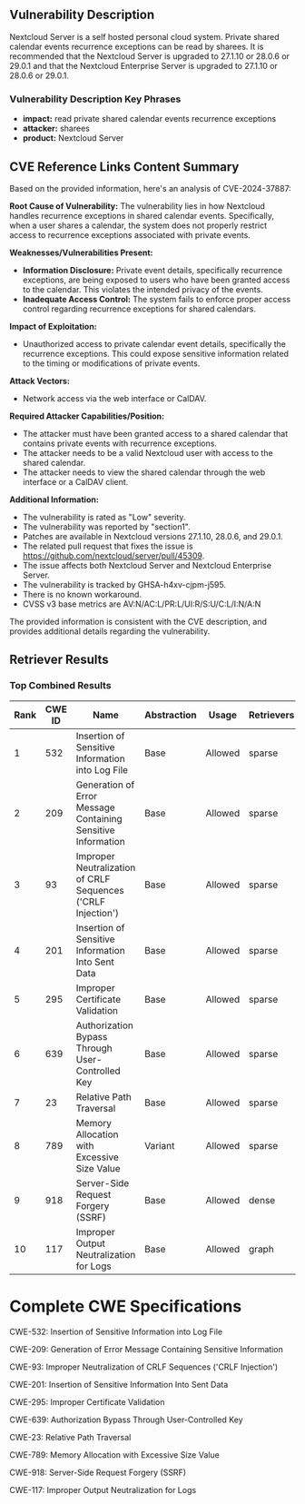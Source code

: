 ## Vulnerability Description
Nextcloud Server is a self hosted personal cloud system. Private shared calendar events recurrence exceptions can be read by sharees. It is recommended that the Nextcloud Server is upgraded to 27.1.10 or 28.0.6 or 29.0.1 and that the Nextcloud Enterprise Server is upgraded to 27.1.10 or 28.0.6 or 29.0.1.

### Vulnerability Description Key Phrases
- **impact:** read private shared calendar events recurrence exceptions
- **attacker:** sharees
- **product:** Nextcloud Server

## CVE Reference Links Content Summary
Based on the provided information, here's an analysis of CVE-2024-37887:

**Root Cause of Vulnerability:**
The vulnerability lies in how Nextcloud handles recurrence exceptions in shared calendar events. Specifically, when a user shares a calendar, the system does not properly restrict access to recurrence exceptions associated with private events.

**Weaknesses/Vulnerabilities Present:**
- **Information Disclosure:** Private event details, specifically recurrence exceptions, are being exposed to users who have been granted access to the calendar. This violates the intended privacy of the events.
- **Inadequate Access Control:** The system fails to enforce proper access control regarding recurrence exceptions for shared calendars.

**Impact of Exploitation:**
- Unauthorized access to private calendar event details, specifically the recurrence exceptions. This could expose sensitive information related to the timing or modifications of private events.

**Attack Vectors:**
- Network access via the web interface or CalDAV.

**Required Attacker Capabilities/Position:**
- The attacker must have been granted access to a shared calendar that contains private events with recurrence exceptions.
- The attacker needs to be a valid Nextcloud user with access to the shared calendar.
- The attacker needs to view the shared calendar through the web interface or a CalDAV client.

**Additional Information:**
- The vulnerability is rated as "Low" severity.
- The vulnerability was reported by "section1".
- Patches are available in Nextcloud versions 27.1.10, 28.0.6, and 29.0.1.
- The related pull request that fixes the issue is https://github.com/nextcloud/server/pull/45309.
- The issue affects both Nextcloud Server and Nextcloud Enterprise Server.
- The vulnerability is tracked by GHSA-h4xv-cjpm-j595.
- There is no known workaround.
- CVSS v3 base metrics are AV:N/AC:L/PR:L/UI:R/S:U/C:L/I:N/A:N

The provided information is consistent with the CVE description, and provides additional details regarding the vulnerability.

## Retriever Results

### Top Combined Results

| Rank | CWE ID | Name | Abstraction | Usage  | Retrievers | Individual Scores |
|------|--------|------|-------------|-------|------------|-------------------|
| 1 | 532 | Insertion of Sensitive Information into Log File | Base | Allowed | sparse | 0.132 |
| 2 | 209 | Generation of Error Message Containing Sensitive Information | Base | Allowed | sparse | 0.130 |
| 3 | 93 | Improper Neutralization of CRLF Sequences ('CRLF Injection') | Base | Allowed | sparse | 0.120 |
| 4 | 201 | Insertion of Sensitive Information Into Sent Data | Base | Allowed | sparse | 0.119 |
| 5 | 295 | Improper Certificate Validation | Base | Allowed | sparse | 0.119 |
| 6 | 639 | Authorization Bypass Through User-Controlled Key | Base | Allowed | sparse | 0.116 |
| 7 | 23 | Relative Path Traversal | Base | Allowed | sparse | 0.114 |
| 8 | 789 | Memory Allocation with Excessive Size Value | Variant | Allowed | sparse | 0.111 |
| 9 | 918 | Server-Side Request Forgery (SSRF) | Base | Allowed | dense | 0.336 |
| 10 | 117 | Improper Output Neutralization for Logs | Base | Allowed | graph | 0.002 |



# Complete CWE Specifications

CWE-532: Insertion of Sensitive Information into Log File

CWE-209: Generation of Error Message Containing Sensitive Information

CWE-93: Improper Neutralization of CRLF Sequences ('CRLF Injection')

CWE-201: Insertion of Sensitive Information Into Sent Data

CWE-295: Improper Certificate Validation

CWE-639: Authorization Bypass Through User-Controlled Key

CWE-23: Relative Path Traversal

CWE-789: Memory Allocation with Excessive Size Value

CWE-918: Server-Side Request Forgery (SSRF)

CWE-117: Improper Output Neutralization for Logs